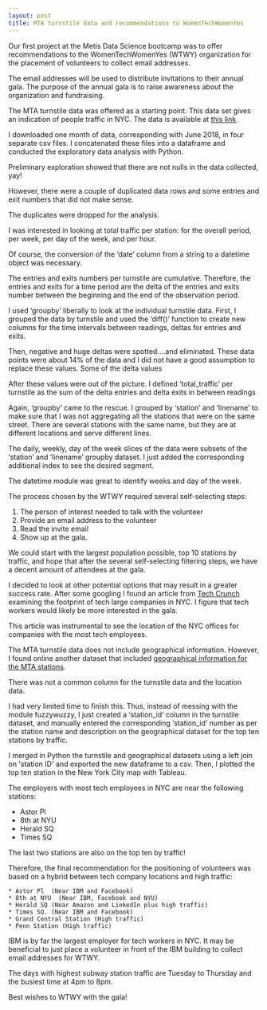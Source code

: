 ```yaml
---
layout: post
title: MTA turnstile data and recommendations to WomenTechWomenYes
---
```


Our first project at the Metis Data Science bootcamp was to offer recommendations to the WomenTechWomenYes (WTWY) organization for the placement of volunteers to collect email addresses.    

The email addresses will be used to distribute invitations to their annual gala. The purpose of the annual gala is to raise awareness about the organization and fundraising.

The MTA turnstile data was offered as a starting point. This data set gives an indication of people traffic in NYC.  The data is available at [this link](http://web.mta.info/developers/turnstile.html).

I downloaded one month of data, corresponding with June 2018, in four separate csv files. I concatenated these files into a dataframe and conducted the exploratory data analysis with Python.

Preliminary exploration showed that there are not nulls in the data collected, yay!

However, there were a couple of duplicated data rows and some entries and exit numbers that did not make sense.

The duplicates were dropped for the analysis.

I was interested in looking at total traffic per station: for the overall period, per week,  per day of the week, and per hour. 

Of course, the conversion of the ‘date’ column from a string to a datetime object was necessary.

The entries and exits numbers per turnstile are cumulative. Therefore, the entries and exits for a time period are the delta of the entries and exits number between the beginning and the end of the observation period.

I used ‘groupby’ liberally to look at the individual turnstile data.  First, I grouped the data by turnstile and used the ‘diff()’ function to create new columns for the time intervals between readings, deltas for entries and exits.

Then, negative and huge deltas were spotted….and eliminated. These data points were about 14% of the data and I did not have a good assumption to replace these values. Some of the delta values 

After these values were out of the picture. I defined ‘total_traffic’ per turnstile as the sum of the delta entries and delta exits in between readings

Again, ‘groupby’ came to the rescue. I grouped by ‘station’ and ‘linename’ to make sure that I was not aggregating all the stations that were on the same street. There are several stations with the same name, but they are at different locations and serve different lines.

The daily, weekly, day of the week slices of the data were subsets of the ‘station’ and ‘linename’ groupby dataset. I just added the corresponding additional index to see the desired segment.

The datetime module was great to identify weeks and day of the week.

The process chosen by the WTWY required several self-selecting steps:
1. The person of interest needed to talk with the volunteer 
2. Provide an email address to the volunteer 
3. Read the invite email 
4. Show up at the gala. 

We could start with the largest population possible, top 10 stations by traffic, and hope that after the several self-selecting filtering steps, we have a decent amount of attendees at the gala.

I decided to look at other potential options that may result in a greater success rate.
After some googling I found an article from [Tech Crunch](https://techcrunch.com/2017/05/21/examining-the-nyc-footprints-of-global-tech-titans/) examining the footprint of tech large companies in NYC. I figure that tech workers would likely be more interested in the gala.

This article was instrumental to see the location of the NYC offices for companies with the most tech employees.

The MTA turnstile data does not include geographical information. However, I found online another dataset that included
[geographical information for the MTA stations](http://web.mta.info/developers/data/nyct/subway/Stations.csv).

There was not a common column for the turnstile data and the location data.

I had very limited time to finish this. Thus, instead of messing with the module fuzzywuzzy, I just created a ‘station_id’ column in the turnstile dataset, and manually entered the corresponding ‘station_id’ number as per the station name and description on the geographical dataset for the top ten stations by traffic.

I merged in Python the turnstile and geographical datasets using a left join on 'station ID' and exported the new dataframe to a csv. Then, I plotted the top ten station in the New York City map with Tableau.

The employers with most tech employees in NYC are near the following stations:
* Astor Pl  
* 8th at NYU 
* Herald SQ 
* Times SQ 

The last two stations are also on the top ten by traffic!

Therefore, the final recommendation for the positioning of volunteers was based on a hybrid between tech company locations and high traffic:

	* Astor Pl  (Near IBM and Facebook)
	* 8th at NYU  (Near IBM, Facebook and NYU)
	* Herald SQ (Near Amazon and LinkedIn plus high traffic) 
	* Times SQ. (Near IBM and Facebook)
	* Grand Central Station (High traffic)
	* Penn Station (High traffic)

IBM is by far the largest employer for tech workers in NYC. It may be beneficial to just place a volunteer in front of the IBM building to collect email addresses for WTWY.

The days with highest subway station traffic are Tuesday to Thursday and the busiest time at 4pm to 8pm.

Best wishes to WTWY with the gala!


